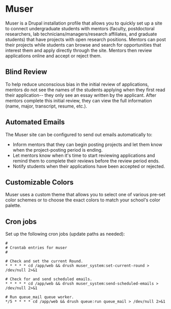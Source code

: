 # Muser

Muser is a Drupal installation profile that allows you to quickly set up a site to connect undergraduate students with mentors (faculty, postdoctoral researchers, lab technicians/managers/research affiliates, and graduate students) that have projects with open research positions. Mentors can post their projects while students can browse and search for opportunities that interest them and apply directly through the site. Mentors then review applications online and accept or reject them.

## Blind Review

To help reduce unconscious bias in the initial review of applications, mentors do not see the names of the students applying when they first read their application-- they only see an essay written by the applicant. After mentors complete this initial review, they can view the full information (name, major, transcript, resume, etc.).

## Automated Emails

The Muser site can be configured to send out emails automatically to:

- Inform mentors that they can begin posting projects and let them know when the project-posting period is ending.
- Let mentors know when it's time to start reviewing applications and remind them to complete their reviews before the review period ends.
- Notify students when their applications have been accepted or rejected.

## Customizable Colors

Muser uses a custom theme that allows you to select one of various pre-set color schemes or to choose the exact colors to match your school's color palette.

## Cron jobs
Set up the following cron jobs (update paths as needed):
```
#
# Crontab entries for muser
#

# Check and set the current Round.
* * * * * cd /app/web && drush muser_system:set-current-round > /dev/null 2>&1

# Check for and send scheduled emails.
* * * * * cd /app/web && drush muser_system:send-scheduled-emails > /dev/null 2>&1

# Run queue_mail queue worker.
*/5 * * * * cd /app/web && drush queue:run queue_mail > /dev/null 2>&1
```
